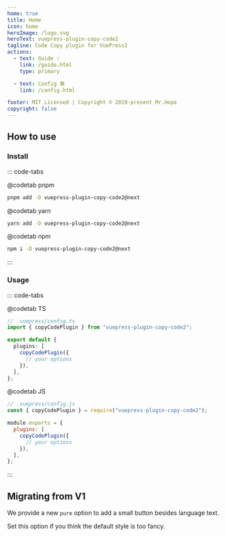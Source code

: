 ```yaml
---
home: true
title: Home
icon: home
heroImage: /logo.svg
heroText: vuepress-plugin-copy-code2
tagline: Code Copy plugin for VuePress2
actions:
  - text: Guide 💡
    link: /guide.html
    type: primary

  - text: Config 🛠
    link: /config.html

footer: MIT Licensed | Copyright © 2019-present Mr.Hope
copyright: false
---
```


## How to use

### Install

::: code-tabs

@codetab pnpm

```bash
pnpm add -D vuepress-plugin-copy-code2@next
```

@codetab yarn

```bash
yarn add -D vuepress-plugin-copy-code2@next
```

@codetab npm

```bash
npm i -D vuepress-plugin-copy-code2@next
```

:::

### Usage

::: code-tabs

@codetab TS

```ts
// .vuepress/config.ts
import { copyCodePlugin } from "vuepress-plugin-copy-code2";

export default {
  plugins: [
    copyCodePlugin({
      // your options
    }),
  ],
};
```

@codetab JS

```js
// .vuepress/config.js
const { copyCodePlugin } = require("vuepress-plugin-copy-code2");

module.exports = {
  plugins: [
    copyCodePlugin({
      // your options
    }),
  ],
};
```

:::

## Migrating from V1

We provide a new `pure` option to add a small button besides language text.

Set this option if you think the default style is too fancy.
